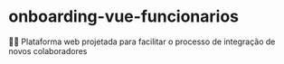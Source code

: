 # onboarding-vue-funcionarios
👨‍💼 Plataforma web projetada para facilitar o processo de integração de novos colaboradores
